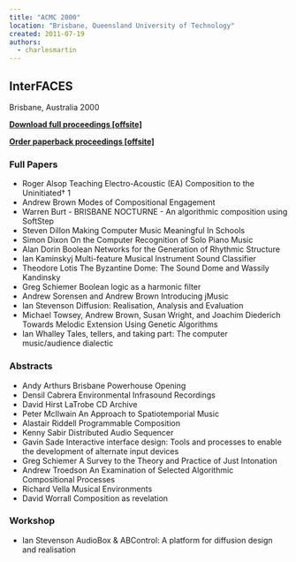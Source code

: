 ```yaml
---
title: "ACMC 2000"
location: "Brisbane, Queensland University of Technology"
created: 2011-07-19
authors: 
  - charlesmartin
---
```


## **InterFACES**

Brisbane, Australia 2000

[**Download full proceedings \[offsite\]**](http://www.lulu.com/content/content_download_redirect.php?contentId=10964056&version=1) 

[**Order paperback proceedings \[offsite\]**](http://www.lulu.com/commerce/index.php?fBuyProduct=16272276&productTrackingContext=search_results/search_shelf/center/9)

### **Full Papers**

- Roger Alsop Teaching Electro-Acoustic (EA) Composition to the Uninitiated† 1
- Andrew Brown Modes of Compositional Engagement
- Warren Burt - BRISBANE NOCTURNE - An algorithmic composition using SoftStep
- Steven Dillon Making Computer Music Meaningful In Schools
- Simon Dixon On the Computer Recognition of Solo Piano Music
- Alan Dorin Boolean Networks for the Generation of Rhythmic Structure
- Ian Kaminskyj Multi-feature Musical Instrument Sound Classifier
- Theodore Lotis The Byzantine Dome: The Sound Dome and Wassily Kandinsky
- Greg Schiemer Boolean logic as a harmonic filter
- Andrew Sorensen and Andrew Brown Introducing jMusic
- Ian Stevenson Diffusion: Realisation, Analysis and Evaluation
- Michael Towsey, Andrew Brown, Susan Wright, and Joachim Diederich Towards Melodic Extension Using Genetic Algorithms
- Ian Whalley Tales, tellers, and taking part: The computer music/audience dialectic

### **Abstracts**

- Andy Arthurs Brisbane Powerhouse Opening
- Densil Cabrera Environmental Infrasound Recordings
- David Hirst LaTrobe CD Archive
- Peter McIlwain An Approach to Spatiotemporial Music
- Alastair Riddell Programmable Composition
- Kenny Sabir Distributed Audio Sequencer
- Gavin Sade Interactive interface design: Tools and processes to enable the development of alternate input devices
- Greg Schiemer A Survey to the Theory and Practice of Just Intonation
- Andrew Troedson An Examination of Selected Algorithmic Compositional Processes
- Richard Vella Musical Environments
- David Worrall Composition as revelation

### **Workshop**

- Ian Stevenson AudioBox & ABControl: A platform for diffusion design and realisation
